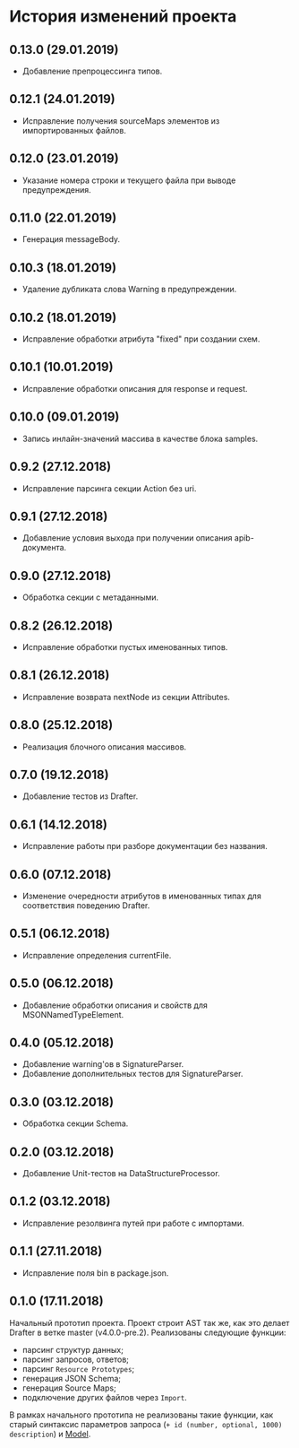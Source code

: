 # История изменений проекта

## 0.13.0 (29.01.2019)

* Добавление препроцессинга типов.

## 0.12.1 (24.01.2019)

* Исправление получения sourceMaps элементов из импортированных файлов.

## 0.12.0 (23.01.2019)

* Указание номера строки и текущего файла при выводе предупреждения.

## 0.11.0 (22.01.2019)

* Генерация messageBody.

## 0.10.3 (18.01.2019)

* Удаление дубликата слова Warning в предупреждении.

## 0.10.2 (18.01.2019)

* Исправление обработки атрибута "fixed" при создании схем.

## 0.10.1 (10.01.2019)

* Исправление обработки описания для response и request.

## 0.10.0 (09.01.2019)

* Запись инлайн-значений массива в качестве блока samples.

## 0.9.2 (27.12.2018)

* Исправление парсинга секции Action без uri.

## 0.9.1 (27.12.2018)

* Добавление условия выхода при получении описания apib-документа.

## 0.9.0 (27.12.2018)

* Обработка секции с метаданными.

## 0.8.2 (26.12.2018)

* Исправление обработки пустых именованных типов.

## 0.8.1 (26.12.2018)

* Исправление возврата nextNode из секции Attributes.

## 0.8.0 (25.12.2018)

* Реализация блочного описания массивов.

## 0.7.0 (19.12.2018)

* Добавление тестов из Drafter.

## 0.6.1 (14.12.2018)

* Исправление работы при разборе документации без названия.

## 0.6.0 (07.12.2018)

* Изменение очередности атрибутов в именованных типах для соответствия поведению Drafter.

## 0.5.1 (06.12.2018)

* Исправление определения currentFile.

## 0.5.0 (06.12.2018)

* Добавление обработки описания и свойств для MSONNamedTypeElement.

## 0.4.0 (05.12.2018)

* Добавление warning'ов в SignatureParser.
* Добавление дополнительных тестов для SignatureParser.

## 0.3.0 (03.12.2018)

* Обработка секции Schema.

## 0.2.0 (03.12.2018)

* Добавление Unit-тестов на DataStructureProcessor.

## 0.1.2 (03.12.2018)

* Исправление резолвинга путей при работе с импортами.

## 0.1.1 (27.11.2018)

* Исправление поля bin в package.json.

## 0.1.0 (17.11.2018)

Начальный прототип проекта. Проект строит AST так же, как это делает Drafter в ветке master (v4.0.0-pre.2). Реализованы следующие функции:

* парсинг структур данных;
* парсинг запросов, ответов;
* парсинг `Resource Prototypes`;
* генерация JSON Schema;
* генерация Source Maps;
* подключение других файлов через `Import`.

В рамках начального прототипа не реализованы такие функции, как старый синтаксис параметров запроса (`+ id (number, optional, 1000) description`) и [Model](https://github.com/apiaryio/api-blueprint/blob/master/API%20Blueprint%20Specification.md#def-model-section).
